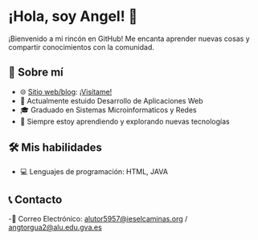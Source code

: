 # ¡Hola, soy Angel! 👋

¡Bienvenido a mi rincón en GitHub! Me encanta aprender nuevas cosas y compartir conocimientos con la comunidad.

## 📁 Sobre mí

- 🌐 [Sitio web/blog](https://github.com/angelTormos): [¡Visítame!](https://github.com/angelTormos)
- 💼 Actualmente estuido Desarrollo de Aplicaciones Web
- 🎓 Graduado en Sistemas Microinformaticos y Redes
- 🌱 Siempre estoy aprendiendo y explorando nuevas tecnologías

## 🛠️ Mis habilidades

- 💻 Lenguajes de programación: HTML, JAVA
<!-- - 🚀 Tecnologías: [Lista de tecnologías]-->
<!-- - 📚 Frameworks: [Lista de frameworks]-->

## 📞 Contacto

-📧 Correo Electrónico: alutor5957@ieselcaminas.org / angtorgua2@alu.edu.gva.es
